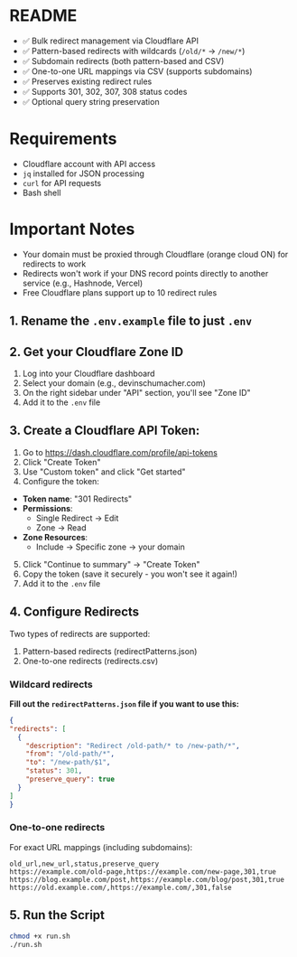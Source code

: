 # README

- ✅ Bulk redirect management via Cloudflare API
- ✅ Pattern-based redirects with wildcards (`/old/*` → `/new/*`)
- ✅ Subdomain redirects (both pattern-based and CSV)
- ✅ One-to-one URL mappings via CSV (supports subdomains)
- ✅ Preserves existing redirect rules
- ✅ Supports 301, 302, 307, 308 status codes
- ✅ Optional query string preservation

# Requirements

- Cloudflare account with API access
- `jq` installed for JSON processing
- `curl` for API requests
- Bash shell

# Important Notes

- Your domain must be proxied through Cloudflare (orange cloud ON) for redirects to work
- Redirects won't work if your DNS record points directly to another service (e.g., Hashnode, Vercel)
- Free Cloudflare plans support up to 10 redirect rules

## 1. Rename the `.env.example` file to just `.env`

## 2. Get your Cloudflare Zone ID

1. Log into your Cloudflare dashboard
2. Select your domain (e.g., devinschumacher.com)
3. On the right sidebar under "API" section, you'll see "Zone ID"
4. Add it to the `.env` file

## 3. Create a Cloudflare API Token:

1. Go to https://dash.cloudflare.com/profile/api-tokens
2. Click "Create Token"
3. Use "Custom token" and click "Get started"
4. Configure the token:
  - **Token name**: "301 Redirects"
  - **Permissions**: 
    - Single Redirect → Edit
    - Zone → Read
  - **Zone Resources**: 
    - Include → Specific zone → your domain
5. Click "Continue to summary" → "Create Token"
6. Copy the token (save it securely - you won't see it again!)
7. Add it to the `.env` file

## 4. Configure Redirects

Two types of redirects are supported:

1. Pattern-based redirects (redirectPatterns.json)
2. One-to-one redirects (redirects.csv)

### Wildcard redirects

**Fill out the `redirectPatterns.json` file if you want to use this:**
```json
{
"redirects": [
  {
    "description": "Redirect /old-path/* to /new-path/*",
    "from": "/old-path/*",
    "to": "/new-path/$1",
    "status": 301,
    "preserve_query": true
  }
]
}
```

### One-to-one redirects
For exact URL mappings (including subdomains):
```csv
old_url,new_url,status,preserve_query
https://example.com/old-page,https://example.com/new-page,301,true
https://blog.example.com/post,https://example.com/blog/post,301,true
https://old.example.com/,https://example.com/,301,false
```

## 5. Run the Script

```bash
chmod +x run.sh
./run.sh
```
